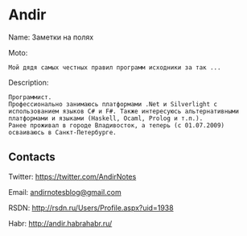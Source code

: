# Andir

Name: Заметки на полях

Moto: 

    Мой дядя самых честных правил программ исходники за так ...

Description:

    Программист.
    Профессионально занимаюсь платформами .Net и Silverlight c использованием языков C# и F#. Также интересуюсь альтернативными платформами и языками (Haskell, Ocaml, Prolog и т.п.).
    Ранее проживал в городе Владивосток, а теперь (с 01.07.2009) осваиваюсь в Санкт-Петербурге.

## Contacts
Twitter: https://twitter.com/AndirNotes

Email: andirnotesblog@gmail.com

RSDN: http://rsdn.ru/Users/Profile.aspx?uid=1938

Habr: http://andir.habrahabr.ru/